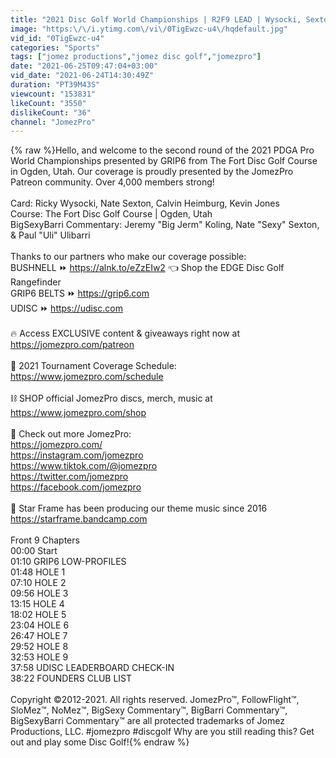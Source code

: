 ```yaml
---
title: "2021 Disc Golf World Championships | R2F9 LEAD | Wysocki, Sexton, Heimburg, Jones | Jomez"
image: "https:\/\/i.ytimg.com\/vi\/0TigEwzc-u4\/hqdefault.jpg"
vid_id: "0TigEwzc-u4"
categories: "Sports"
tags: ["jomez productions","jomez disc golf","jomezpro"]
date: "2021-06-25T09:47:04+03:00"
vid_date: "2021-06-24T14:30:49Z"
duration: "PT39M43S"
viewcount: "153831"
likeCount: "3550"
dislikeCount: "36"
channel: "JomezPro"
---
```

{% raw %}Hello, and welcome to the second round of the 2021 PDGA Pro World Championships presented by GRIP6 from The Fort Disc Golf Course in Ogden, Utah. Our coverage is proudly presented by the JomezPro Patreon community. Over 4,000 members strong!<br /><br />Card: Ricky Wysocki, Nate Sexton, Calvin Heimburg, Kevin Jones<br />Course: The Fort Disc Golf Course | Ogden, Utah<br />BigSexyBarri Commentary: Jeremy &quot;Big Jerm&quot; Koling, Nate &quot;Sexy&quot; Sexton, &amp; Paul &quot;Uli&quot; Ulibarri<br /><br />Thanks to our partners who make our coverage possible:<br />BUSHNELL ⏩ <a rel="nofollow" target="blank" href="https://alnk.to/eZzEIw2">https://alnk.to/eZzEIw2</a> 👈 Shop the EDGE Disc Golf Rangefinder<br />GRIP6 BELTS ⏩ <a rel="nofollow" target="blank" href="https://grip6.com">https://grip6.com</a><br />UDISC ⏩ <a rel="nofollow" target="blank" href="https://udisc.com">https://udisc.com</a><br /><br />🔥 Access EXCLUSIVE content &amp; giveaways right now at <a rel="nofollow" target="blank" href="https://jomezpro.com/patreon">https://jomezpro.com/patreon</a><br /><br />📅 2021 Tournament Coverage Schedule: <a rel="nofollow" target="blank" href="https://www.jomezpro.com/schedule">https://www.jomezpro.com/schedule</a><br /><br />⛓️ SHOP official JomezPro discs, merch, music at <a rel="nofollow" target="blank" href="https://www.jomezpro.com/shop">https://www.jomezpro.com/shop</a><br /><br />📱 Check out more JomezPro:<br /><a rel="nofollow" target="blank" href="https://jomezpro.com/">https://jomezpro.com/</a><br /><a rel="nofollow" target="blank" href="https://instagram.com/jomezpro">https://instagram.com/jomezpro</a><br /><a rel="nofollow" target="blank" href="https://www.tiktok.com/@jomezpro">https://www.tiktok.com/@jomezpro</a><br /><a rel="nofollow" target="blank" href="https://twitter.com/jomezpro">https://twitter.com/jomezpro</a><br /><a rel="nofollow" target="blank" href="https://facebook.com/jomezpro">https://facebook.com/jomezpro</a><br /><br />🎵 Star Frame has been producing our theme music since 2016 <a rel="nofollow" target="blank" href="https://starframe.bandcamp.com">https://starframe.bandcamp.com</a><br /><br />Front 9 Chapters<br />00:00 Start<br />01:10 GRIP6 LOW-PROFILES<br />01:48 HOLE 1  <br />07:10 HOLE 2<br />09:56 HOLE 3<br />13:15 HOLE 4<br />18:02 HOLE 5<br />23:04 HOLE 6 <br />26:47 HOLE 7<br />29:52 HOLE 8<br />32:53 HOLE 9<br />37:58 UDISC LEADERBOARD CHECK-IN<br />38:22 FOUNDERS CLUB LIST<br /><br />Copyright ©2012-2021. All rights reserved. JomezPro™, FollowFlight™, SloMez™, NoMez™, BigSexy Commentary™, BigBarri Commentary™, BigSexyBarri Commentary™ are all protected trademarks of Jomez Productions, LLC. #jomezpro #discgolf Why are you still reading this? Get out and play some Disc Golf!{% endraw %}
